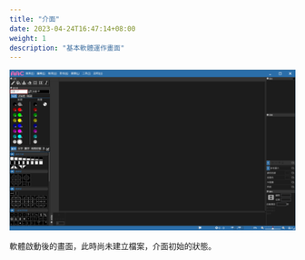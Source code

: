 ```yaml
---
title: "介面"
date: 2023-04-24T16:47:14+08:00
weight: 1
description: "基本軟體運作畫面"
---
```


![Imageeee1](/images/basic/ui.png?classes=shadow&width=30vw "1.8版")

軟體啟動後的畫面，此時尚未建立檔案，介面初始的狀態。

